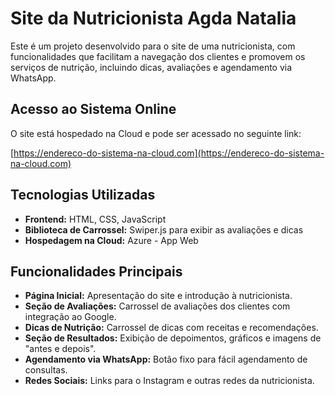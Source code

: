 # Site da Nutricionista Agda Natalia

Este é um projeto desenvolvido para o site de uma nutricionista, com funcionalidades que facilitam a navegação dos clientes e promovem os serviços de nutrição, incluindo dicas, avaliações e agendamento via WhatsApp.

## Acesso ao Sistema Online

O site está hospedado na Cloud e pode ser acessado no seguinte link:

[https://endereco-do-sistema-na-cloud.com](https://endereco-do-sistema-na-cloud.com)

## Tecnologias Utilizadas

- **Frontend:** HTML, CSS, JavaScript
- **Biblioteca de Carrossel:** Swiper.js para exibir as avaliações e dicas
- **Hospedagem na Cloud:** Azure - App Web 

## Funcionalidades Principais

- **Página Inicial:** Apresentação do site e introdução à nutricionista.
- **Seção de Avaliações:** Carrossel de avaliações dos clientes com integração ao Google.
- **Dicas de Nutrição:** Carrossel de dicas com receitas e recomendações.
- **Seção de Resultados:** Exibição de depoimentos, gráficos e imagens de "antes e depois".
- **Agendamento via WhatsApp:** Botão fixo para fácil agendamento de consultas.
- **Redes Sociais:** Links para o Instagram e outras redes da nutricionista.
